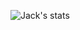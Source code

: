 ![Jack's stats](https://github-readme-stats.vercel.app/api?username=getcake&show_icons=true&theme=radical&hide=issues,prs)


<!--
**getcake/getcake** is a ✨ _special_ ✨ repository because its `README.md` (this file) appears on your GitHub profile.

![test](https://img.shields.io/badge/<WORD_ON_LEFT>-<WORD_ON_RIGHT>-informational?style=flat&logo=<LOGO_NAME>&logoColor=white&color=2bbc8a)
